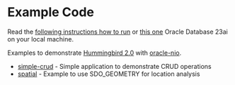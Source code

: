 # Example Code

Read the [following instructions how to run](https://medium.com/oracledevs/run-oracle-23ai-as-a-free-autonomous-db-container-on-macbook-pro-d83a90a44906) or [this one](https://ronekins.com/2024/07/02/run-oracle-database-23ai-free-on-mac-computers-with-apple-silicon/) Oracle Database 23ai on your local machine.

Examples to demonstrate [Hummingbird 2.0](https://hummingbird.codes) with [oracle-nio](https://github.com/lovetodream/oracle-nio/tree/main).

- [simple-crud](https://github.com/kicsipixel/oracle-nio-examples/tree/main/simple-crud) - Simple application to demonstrate CRUD operations
- [spatial](https://github.com/kicsipixel/oracle-nio-examples/tree/main/spatial) - Example to use SDO_GEOMETRY for location analysis
